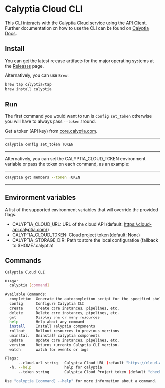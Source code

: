 # Calyptia Cloud CLI

This CLI interacts with the [Calyptia Cloud](https://core.calyptia.com) service
using the [API Client](https://github.com/chronosphereio/calyptia-api).
Further documentation on how to use the CLI
can be found on [Calyptia Docs](https://docs.chronosphere.io/pipelines).

## Install

You can get the latest release artifacts for the major operating systems
at the [Releases](https://github.com/chronosphereio/calyptia-cli/releases) page.

Alternatively, you can use `Brew`:

```bash
brew tap calyptia/tap
brew install calyptia
```

## Run

The first command you would want to run is `config set_token` otherwise
you will have to always pass `--token` around.

Get a token (API key) from [core.calyptia.com](https://core.calyptia.com).

---

```bash
calyptia config set_token TOKEN
```

---

Alternatively, you can set the CALYPTIA_CLOUD_TOKEN environment variable or
pass the token on each command, as an example:

---

```bash
calyptia get members --token TOKEN
```

---

## Environment variables

A list of the supported environment variables that will override the provided flags.

- CALYPTIA_CLOUD_URL: URL of the cloud API (default: <https://cloud-api.calyptia.com/>)
- CALYPTIA_CLOUD_TOKEN: Cloud project token (default: None)
- CALYPTIA_STORAGE_DIR: Path to store the local configuration (fallback to $HOME/.calyptia)

## Commands

```bash
Calyptia Cloud CLI

Usage:
  calyptia [command]

Available Commands:
  completion  Generate the autocompletion script for the specified shell
  config      Configure Calyptia CLI
  create      Create core instances, pipelines, etc.
  delete      Delete core instances, pipelines, etc.
  get         Display one or many resources
  help        Help about any command
  install     Install calyptia components
  rollout     Rollout resources to previous versions
  uninstall   Uninstall calyptia components
  update      Update core instances, pipelines, etc.
  version     Returns currenty Calyptia CLI version.
  watch       watch for events or logs

Flags:
      --cloud-url string   Calyptia Cloud URL (default "https://cloud-api.calyptia.com")
  -h, --help               help for calyptia
      --token string       Calyptia Cloud Project token (default "check with the 'calyptia config current_token' command")

Use "calyptia [command] --help" for more information about a command.
```
